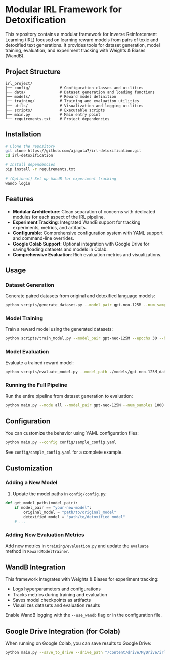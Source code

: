 # Modular IRL Framework for Detoxification

This repository contains a modular framework for Inverse Reinforcement Learning (IRL) focused on learning reward models from pairs of toxic and detoxified text generations. It provides tools for dataset generation, model training, evaluation, and experiment tracking with Weights & Biases (WandB).

## Project Structure

```
irl_project/
├── config/             # Configuration classes and utilities
├── data/               # Dataset generation and loading functions
├── models/             # Reward model definition
├── training/           # Training and evaluation utilities
├── utils/              # Visualization and logging utilities
├── scripts/            # Executable scripts
├── main.py             # Main entry point
└── requirements.txt    # Project dependencies
```

## Installation

```bash
# Clone the repository
git clone https://github.com/ajagota7/irl-detoxification.git
cd irl-detoxification

# Install dependencies
pip install -r requirements.txt

# (Optional) Set up WandB for experiment tracking
wandb login
```

## Features

- **Modular Architecture**: Clean separation of concerns with dedicated modules for each aspect of the IRL pipeline.
- **Experiment Tracking**: Integrated WandB support for tracking experiments, metrics, and artifacts.
- **Configurable**: Comprehensive configuration system with YAML support and command-line overrides.
- **Google Colab Support**: Optional integration with Google Drive for saving/loading datasets and models in Colab.
- **Comprehensive Evaluation**: Rich evaluation metrics and visualizations.

## Usage

### Dataset Generation

Generate paired datasets from original and detoxified language models:

```bash
python scripts/generate_dataset.py --model_pair gpt-neo-125M --num_samples 1000 --use_wandb
```

### Model Training

Train a reward model using the generated datasets:

```bash
python scripts/train_model.py --model_pair gpt-neo-125M --epochs 30 --batch_size 8 --use_wandb
```

### Model Evaluation

Evaluate a trained reward model:

```bash
python scripts/evaluate_model.py --model_path ./models/gpt-neo-125M_date/model.pt --use_wandb
```

### Running the Full Pipeline

Run the entire pipeline from dataset generation to evaluation:

```bash
python main.py --mode all --model_pair gpt-neo-125M --num_samples 1000 --epochs 30 --use_wandb
```

## Configuration

You can customize the behavior using YAML configuration files:

```bash
python main.py --config config/sample_config.yaml
```

See `config/sample_config.yaml` for a complete example.

## Customization

### Adding a New Model

1. Update the model paths in `config/config.py`:

```python
def get_model_paths(model_pair):
    if model_pair == "your-new-model":
        original_model = "path/to/original_model"
        detoxified_model = "path/to/detoxified_model"
    # ...
```

### Adding New Evaluation Metrics

Add new metrics in `training/evaluation.py` and update the `evaluate` method in `RewardModelTrainer`.

## WandB Integration

This framework integrates with Weights & Biases for experiment tracking:

- Logs hyperparameters and configurations
- Tracks metrics during training and evaluation
- Saves model checkpoints as artifacts
- Visualizes datasets and evaluation results

Enable WandB logging with the `--use_wandb` flag or in the configuration file.

## Google Drive Integration (for Colab)

When running on Google Colab, you can save results to Google Drive:

```bash
python main.py --save_to_drive --drive_path "/content/drive/MyDrive/irl_experiments"
```
